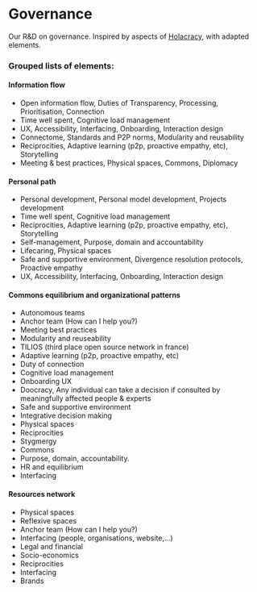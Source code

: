 # Governance
Our R&amp;D on governance. Inspired by aspects of [Holacracy](https://www.holacracy.org/how-it-works/), with adapted elements.

### Grouped lists of elements:
#### Information flow
- Open information flow, Duties of Transparency, Processing, Prioritisation, Connection
- Time well spent, Cognitive load management
- UX, Accessibility, Interfacing, Onboarding, Interaction design
- Connectome, Standards and P2P norms, Modularity and reusability
- Reciprocities, Adaptive learning (p2p, proactive empathy, etc), Storytelling
- Meeting & best practices, Physical spaces, Commons, Diplomacy

#### Personal path
- Personal development, Personal model development, Projects development
- Time well spent, Cognitive load management
- Reciprocities, Adaptive learning (p2p, proactive empathy, etc), Storytelling
- Self-management, Purpose, domain and accountability
- Lifecaring, Physical spaces
- Safe and supportive environment, Divergence resolution protocols, Proactive empathy
- UX, Accessibility, Interfacing, Onboarding, Interaction design

#### Commons equilibrium and organizational patterns
- Autonomous teams
- Anchor team (How can I help you?)
- Meeting best practices
- Modularity and reuseability
- TILIOS (third place open source network in france)
- Adaptive learning (p2p, proactive empathy, etc)
- Duty of connection
- Cognitive load management
- Onboarding UX
- Doocracy, Any individual can take a decision if consulted by meaningfully affected people & experts
- Safe and supportive environment
- Integrative decision making
- Physical spaces
- Reciprocities
- Stygmergy
- Commons
- Purpose, domain, accountability.
- HR and equilibrium
- Interfacing

#### Resources network
- Physical spaces
- Reflexive spaces
- Anchor team (How can I help you?)
- Interfacing (people, organisations, website,...)
- Legal and financial
- Socio-economics
- Reciprocities
- Interfacing
- Brands
